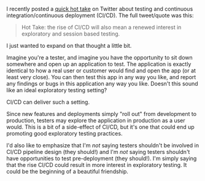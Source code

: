 I recently posted a [quick hot take](https://twitter.com/joshin4colours/status/930284482199879681) on Twitter about testing and continuous integration/continuous deployment (CI/CD). The full tweet/quote was this: 

> Hot Take: the rise of CI/CD will also mean a renewed interest in exploratory and session based testing.

I just wanted to expand on that thought a little bit. 

Imagine you're a tester, and imagine you have the opportunity to sit down somewhere and open up an application to test. The application is exactly identical to how a real user or customer would find and open the app (or at least very close). You can then test this app in any way you like, and report any findings or bugs in this application any way you like. Doesn't this sound like an ideal exploratory testing setting? 

CI/CD can deliver such a setting. 

Since new features and deployments simply "roll out" from development to production, testers may explore the application in production as a user would. This is a bit of a side-effect of CI/CD, but it's one that could end up promoting good exploratory testing practices. 

I'd also like to emphasize that I'm *not* saying testers shouldn't be involved in CI/CD pipeline design (they should!) and I'm *not* saying testers shouldn't have opportunities to test pre-deployment (they should!). I'm simply saying that the rise CI/CD could result in more interest in exploratory testing. It could be the beginning of a beautiful friendship.